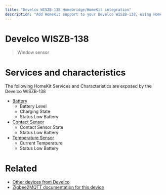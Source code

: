 ```yaml
---
title: "Develco WISZB-138 Homebridge/HomeKit integration"
description: "Add HomeKit support to your Develco WISZB-138, using Homebridge, Zigbee2MQTT and homebridge-z2m."
---
```

<!---
This file has been GENERATED using src/docgen/docgen.ts
DO NOT EDIT THIS FILE MANUALLY!
-->
# Develco WISZB-138
> Window sensor


# Services and characteristics
The following HomeKit Services and Characteristics are exposed by
the Develco WISZB-138

* [Battery](../../battery.md)
  * Battery Level
  * Charging State
  * Status Low Battery
* [Contact Sensor](../../sensors.md)
  * Contact Sensor State
  * Status Low Battery
* [Temperature Sensor](../../sensors.md)
  * Current Temperature
  * Status Low Battery


# Related
* [Other devices from Develco](../index.md#develco)
* [Zigbee2MQTT documentation for this device](https://www.zigbee2mqtt.io/devices/WISZB-138.html)